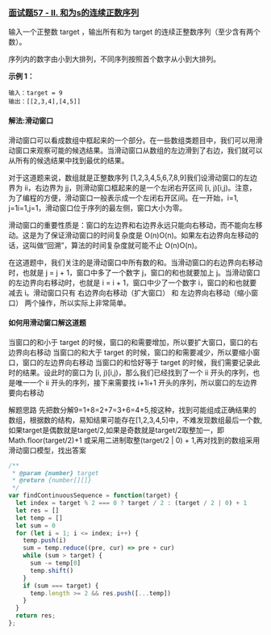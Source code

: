 ### [面试题57 - II. 和为s的连续正数序列](https://leetcode-cn.com/problems/he-wei-sde-lian-xu-zheng-shu-xu-lie-lcof/)

输入一个正整数 target ，输出所有和为 target 的连续正整数序列（至少含有两个数）。

序列内的数字由小到大排列，不同序列按照首个数字从小到大排列。

**示例 1：**

```
输入：target = 9
输出：[[2,3,4],[4,5]]
```

#### 解法:滑动窗口

滑动窗口可以看成数组中框起来的一个部分。在一些数组类题目中，我们可以用滑动窗口来观察可能的候选结果。当滑动窗口从数组的左边滑到了右边，我们就可以从所有的候选结果中找到最优的结果。

对于这道题来说，数组就是正整数序列 [1,2,3,4,5,6,7,8,9]我们设滑动窗口的左边界为 ii，右边界为 jj，则滑动窗口框起来的是一个左闭右开区间 [i, j)[i,j)。注意，为了编程的方便，滑动窗口一般表示成一个左闭右开区间。在一开始，i=1, j=1i=1,j=1，滑动窗口位于序列的最左侧，窗口大小为零。

滑动窗口的重要性质是：窗口的左边界和右边界永远只能向右移动，而不能向左移动。这是为了保证滑动窗口的时间复杂度是 O(n)O(n)。如果左右边界向左移动的话，这叫做“回溯”，算法的时间复杂度就可能不止 O(n)O(n)。

在这道题中，我们关注的是滑动窗口中所有数的和。当滑动窗口的右边界向右移动时，也就是 j = j + 1，窗口中多了一个数字 j，窗口的和也就要加上 j。当滑动窗口的左边界向右移动时，也就是 i = i + 1，窗口中少了一个数字 i，窗口的和也就要减去 i。滑动窗口只有 右边界向右移动（扩大窗口） 和 左边界向右移动（缩小窗口） 两个操作，所以实际上非常简单。

#### 如何用滑动窗口解这道题

当窗口的和小于 target 的时候，窗口的和需要增加，所以要扩大窗口，窗口的右边界向右移动
当窗口的和大于 target 的时候，窗口的和需要减少，所以要缩小窗口，窗口的左边界向右移动
当窗口的和恰好等于 target 的时候，我们需要记录此时的结果。设此时的窗口为 [i, j)[i,j)，那么我们已经找到了一个 ii 开头的序列，也是唯一一个 ii 开头的序列，接下来需要找 i+1i+1 开头的序列，所以窗口的左边界要向右移动



解题思路
先把数分解9=1+8=2+7=3+6=4+5,按这种，找到可能组成正确结果的数组，根据数的结构，易知结果可能存在[1,2,3,4,5]中，不难发现数组最后一个数,如果target是偶数就是target/2,如果是奇数就是target/2取整加一，即Math.floor(target/2)+1 或采用二进制取整(target/2 | 0) + 1,再对找到的数组采用滑动窗口模型，找出答案

```js
/**
 * @param {number} target
 * @return {number[][]}
 */
var findContinuousSequence = function(target) {
  let index = target % 2 === 0 ? target / 2 : (target / 2 | 0) + 1
  let res = []
  let temp = []
  let sum = 0
  for (let i = 1; i <= index; i++) {
    temp.push(i)
    sum = temp.reduce((pre, cur) => pre + cur)
    while (sum > target) {
      sum -= temp[0]
      temp.shift()
    }
    if (sum === target) {
      temp.length >= 2 && res.push([...temp])
    }
  }
  return res;
};
```

